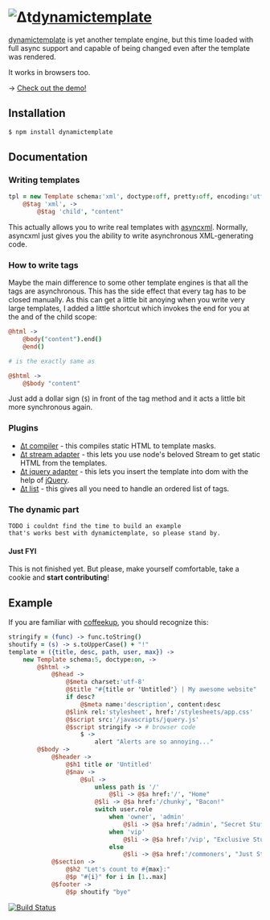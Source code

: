 # ![Δt](https://s3.amazonaws.com/cloud.ohloh.net/attachments/49947/%CE%94t_med.png)[dynamictemplate](http://dodo.github.com/node-dynamictemplate/)



[dynamictemplate](http://dodo.github.com/node-dynamictemplate/) is yet
another template engine, but this time loaded with full async support
and capable of being changed even after the template was rendered.

It works in browsers too.

→ [Check out the demo!](http://dodo.github.com/node-dynamictemplate/example/circles.html)

## Installation

```bash
$ npm install dynamictemplate
```

## Documentation

### Writing templates

```coffeescript
tpl = new Template schema:'xml', doctype:off, pretty:off, encoding:'utf-8', end:on, -> # default settings
    @$tag 'xml', ->
        @$tag 'child', "content"
```

This actually allows you to write real templates with [asyncxml](https://github.com/dodo/node-asyncxml).
Normally, asyncxml just gives you the ability to write asynchronous XML-generating code.

### How to write tags

Maybe the main difference to some other template engines is that all the tags are asynchronous.
This has the side effect that every tag has to be closed manually. As this can get a little bit anoying when you write very large templates, I added a little shortcut which invokes the end for you at the and of the child scope:

```coffeescript
@html ->
    @body("content").end()
    @end()

# is the exactly same as

@$html ->
    @$body "content"
```

Just add a dollar sign (`$`) in front of the tag method and it acts a little bit more synchronous again.

### Plugins

 * [Δt compiler](https://github.com/dodo/node-dt-compiler) - this compiles static HTML to template masks.
 * [Δt stream adapter](https://github.com/dodo/node-dt-stream) - this lets you use node's beloved Stream to get static HTML from the templates.
 * [Δt jquery adapter](https://github.com/dodo/node-dt-jquery) - this lets you insert the template into dom with the help of [jQuery](http://jquery.com/).
 * [Δt list](https://github.com/dodo/node-dt-list) - this gives all you need to handle an ordered list of tags.

### The dynamic part

    TODO i couldnt find the time to build an example
    that's works best with dynamictemplate, so please stand by.


#### Just FYI

This is not finished yet.
But please, make yourself comfortable, take a cookie and **start contributing**!


## Example

If you are familiar with [coffeekup](http://coffeekup.org), you should recognize this:

```coffeescript
stringify = (func) -> func.toString()
shoutify = (s) -> s.toUpperCase() + "!"
template = ({title, desc, path, user, max}) ->
    new Template schema:5, doctype:on, ->
        @$html ->
            @$head ->
                @$meta charset:'utf-8'
                @$title "#{title or 'Untitled'} | My awesome website"
                if desc?
                    @$meta name:'description', content:desc
                @$link rel:'stylesheet', href:'/stylesheets/app.css'
                @$script src:'/javascripts/jquery.js'
                @$script stringify -> # browser code
                    $ ->
                        alert "Alerts are so annoying..."
        @$body ->
            @$header ->
                @$h1 title or 'Untitled'
                @$nav ->
                    @$ul ->
                        unless path is '/'
                            @$li -> @$a href:'/', "Home"
                        @$li -> @$a href:'/chunky', "Bacon!"
                        switch user.role
                            when 'owner', 'admin'
                                @$li -> @$a href:'/admin', "Secret Stuff"
                            when 'vip'
                                @$li -> @$a href:'/vip', "Exclusive Stuff"
                            else
                                @$li -> @$a href:'/commoners', "Just Stuff"
            @$section ->
                @$h2 "Let's count to #{max}:"
                @$p "#{i}" for i in [1..max]
            @$footer ->
                @$p shoutify "bye"
```

[![Build Status](https://secure.travis-ci.org/dodo/node-dynamictemplate.png)](http://travis-ci.org/dodo/node-dynamictemplate)
